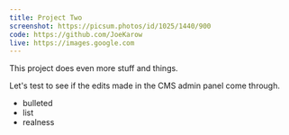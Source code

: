 ```yaml
---
title: Project Two
screenshot: https://picsum.photos/id/1025/1440/900
code: https://github.com/JoeKarow
live: https://images.google.com
---
```

This project does even more stuff and things.

Let's test to see if the edits made in the CMS admin panel come through.

* bulleted
* list
* realness